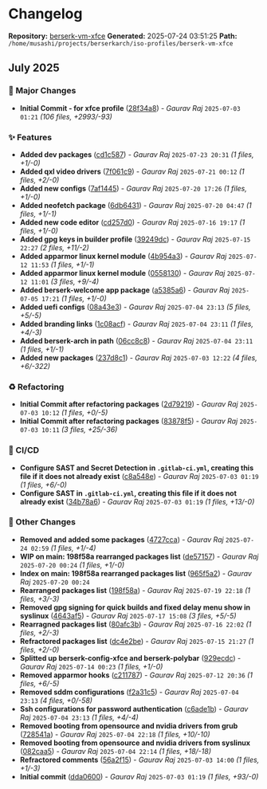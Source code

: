 # Changelog

**Repository:** [berserk-vm-xfce](git@gitlab.com:berserkarch/iso-profiles/berserk-vm-xfce.git)
**Generated:** 2025-07-24 03:51:25
**Path:** `/home/musashi/projects/berserkarch/iso-profiles/berserk-vm-xfce`

## July 2025

### 🚀 Major Changes

- **Initial Commit - for xfce profile** ([28f34a8](git@gitlab.com:berserkarch/iso-profiles/berserk-vm-xfce/-/commit/28f34a8f771b869cb6e2223df01212b628eeda66)) - *Gaurav Raj* `2025-07-03 01:21` *(106 files, +2993/-93)*

### ✨ Features

- **Added dev packages** ([cd1c587](git@gitlab.com:berserkarch/iso-profiles/berserk-vm-xfce/-/commit/cd1c587663434de5089f940fe7f40cb54afde5af)) - *Gaurav Raj* `2025-07-23 20:31` *(1 files, +1/-0)*
- **Added qxl video drivers** ([7f061c9](git@gitlab.com:berserkarch/iso-profiles/berserk-vm-xfce/-/commit/7f061c9f86d3402ee49f7136334977e458cdaa31)) - *Gaurav Raj* `2025-07-21 00:12` *(1 files, +2/-0)*
- **Added new configs** ([7af1445](git@gitlab.com:berserkarch/iso-profiles/berserk-vm-xfce/-/commit/7af1445887c67b8d53063f3231a305caf886efe0)) - *Gaurav Raj* `2025-07-20 17:26` *(1 files, +1/-0)*
- **Added neofetch package** ([6db6431](git@gitlab.com:berserkarch/iso-profiles/berserk-vm-xfce/-/commit/6db6431a6ff9ab5139ac2a3c1d8356d1ef6a2042)) - *Gaurav Raj* `2025-07-20 04:47` *(1 files, +1/-1)*
- **Added new code editor** ([cd257d0](git@gitlab.com:berserkarch/iso-profiles/berserk-vm-xfce/-/commit/cd257d07bbca64b33dec0721b60ed557d17ca9f3)) - *Gaurav Raj* `2025-07-16 19:17` *(1 files, +1/-0)*
- **Added gpg keys in builder profile** ([39249dc](git@gitlab.com:berserkarch/iso-profiles/berserk-vm-xfce/-/commit/39249dcc91d609748bd039643c7476b7be47624a)) - *Gaurav Raj* `2025-07-15 22:27` *(2 files, +11/-2)*
- **Added apparmor linux kernel module** ([4b954a3](git@gitlab.com:berserkarch/iso-profiles/berserk-vm-xfce/-/commit/4b954a35756e7ae15e906dafceb84ca0bfef62ca)) - *Gaurav Raj* `2025-07-12 11:53` *(1 files, +1/-1)*
- **Added apparmor linux kernel module** ([0558130](git@gitlab.com:berserkarch/iso-profiles/berserk-vm-xfce/-/commit/0558130b4985d194e4418a5751772b49fd92c6b3)) - *Gaurav Raj* `2025-07-12 11:01` *(3 files, +9/-4)*
- **Added berserk-welcome app package** ([a5385a6](git@gitlab.com:berserkarch/iso-profiles/berserk-vm-xfce/-/commit/a5385a6db300123673f80c2ae505a764c35d97e2)) - *Gaurav Raj* `2025-07-05 17:21` *(1 files, +1/-0)*
- **Added uefi configs** ([08a43e3](git@gitlab.com:berserkarch/iso-profiles/berserk-vm-xfce/-/commit/08a43e30fef63c63517b1f52c002388a76e97ca0)) - *Gaurav Raj* `2025-07-04 23:13` *(5 files, +5/-5)*
- **Added branding links** ([1c08acf](git@gitlab.com:berserkarch/iso-profiles/berserk-vm-xfce/-/commit/1c08acf9c0ef4067f4400c2d4a4570c41f081b42)) - *Gaurav Raj* `2025-07-04 23:11` *(1 files, +4/-3)*
- **Added berserk-arch in path** ([06cc8c8](git@gitlab.com:berserkarch/iso-profiles/berserk-vm-xfce/-/commit/06cc8c8b4bc416e8f688d0d8e459c698a347598f)) - *Gaurav Raj* `2025-07-04 23:11` *(1 files, +1/-1)*
- **Added new packages** ([237d8c1](git@gitlab.com:berserkarch/iso-profiles/berserk-vm-xfce/-/commit/237d8c144ce48014f266968cd85723fd05990500)) - *Gaurav Raj* `2025-07-03 12:22` *(4 files, +6/-322)*

### ♻️ Refactoring

- **Initial Commit after refactoring packages** ([2d79219](git@gitlab.com:berserkarch/iso-profiles/berserk-vm-xfce/-/commit/2d7921981a257ebafd82f396058f06d7313aa882)) - *Gaurav Raj* `2025-07-03 10:12` *(1 files, +0/-5)*
- **Initial Commit after refactoring packages** ([83878f5](git@gitlab.com:berserkarch/iso-profiles/berserk-vm-xfce/-/commit/83878f58b2a1b488608f5cd09bcdda55bbcd094e)) - *Gaurav Raj* `2025-07-03 10:11` *(3 files, +25/-36)*

### 👷 CI/CD

- **Configure SAST and Secret Detection in `.gitlab-ci.yml`, creating this file if it does not already exist** ([c8a548e](git@gitlab.com:berserkarch/iso-profiles/berserk-vm-xfce/-/commit/c8a548ef80c59e7a2ec83b72994da5de8c7ee40c)) - *Gaurav Raj* `2025-07-03 01:19` *(1 files, +6/-0)*
- **Configure SAST in `.gitlab-ci.yml`, creating this file if it does not already exist** ([34b78a6](git@gitlab.com:berserkarch/iso-profiles/berserk-vm-xfce/-/commit/34b78a6a72f86aa90a4936f09e2970510b37fd47)) - *Gaurav Raj* `2025-07-03 01:19` *(1 files, +13/-0)*

### 🔧 Other Changes

- **Removed and added some packages** ([4727cca](git@gitlab.com:berserkarch/iso-profiles/berserk-vm-xfce/-/commit/4727cca41e0916509008063c9ffacf613dd1234a)) - *Gaurav Raj* `2025-07-24 02:59` *(1 files, +1/-4)*
- **WIP on main: 198f58a rearranged packages list** ([de57157](git@gitlab.com:berserkarch/iso-profiles/berserk-vm-xfce/-/commit/de57157f170bac8ca27952dc9e2fba5ad529ab15)) - *Gaurav Raj* `2025-07-20 00:24` *(1 files, +1/-0)*
- **Index on main: 198f58a rearranged packages list** ([965f5a2](git@gitlab.com:berserkarch/iso-profiles/berserk-vm-xfce/-/commit/965f5a2c4f220244b4469035653db733e6ab8580)) - *Gaurav Raj* `2025-07-20 00:24`
- **Rearranged packages list** ([198f58a](git@gitlab.com:berserkarch/iso-profiles/berserk-vm-xfce/-/commit/198f58a5cf23060bab1b3ad2ce649d08c93079ca)) - *Gaurav Raj* `2025-07-19 22:18` *(1 files, +3/-3)*
- **Removed gpg signing for quick builds and fixed delay menu show in syslinux** ([4643af5](git@gitlab.com:berserkarch/iso-profiles/berserk-vm-xfce/-/commit/4643af5dc1103502daa23f84a1b82b90db59568d)) - *Gaurav Raj* `2025-07-17 15:08` *(3 files, +5/-5)*
- **Rearragned packages list** ([80afc3b](git@gitlab.com:berserkarch/iso-profiles/berserk-vm-xfce/-/commit/80afc3bdbc8ae6903268e67eaeb2ca1a80723e75)) - *Gaurav Raj* `2025-07-16 22:02` *(1 files, +2/-3)*
- **Refractored packages list** ([dc4e2be](git@gitlab.com:berserkarch/iso-profiles/berserk-vm-xfce/-/commit/dc4e2be4e60c085e8009d8f0fde53fdb44758183)) - *Gaurav Raj* `2025-07-15 21:27` *(1 files, +2/-0)*
- **Splitted up berserk-config-xfce and berserk-polybar** ([929ecdc](git@gitlab.com:berserkarch/iso-profiles/berserk-vm-xfce/-/commit/929ecdcdec5e926d6e7648b6d350ddd0b5804a65)) - *Gaurav Raj* `2025-07-14 00:23` *(1 files, +1/-0)*
- **Removed apparmor hooks** ([c211787](git@gitlab.com:berserkarch/iso-profiles/berserk-vm-xfce/-/commit/c211787b7dc86e37bb6403cb356b4088be2bc07b)) - *Gaurav Raj* `2025-07-12 20:36` *(1 files, +6/-5)*
- **Removed sddm configurations** ([f2a31c5](git@gitlab.com:berserkarch/iso-profiles/berserk-vm-xfce/-/commit/f2a31c58f0f4768cf7692473f0b709ea4c6461cf)) - *Gaurav Raj* `2025-07-04 23:13` *(4 files, +0/-58)*
- **Ssh configurations for password authentication** ([c6ade1b](git@gitlab.com:berserkarch/iso-profiles/berserk-vm-xfce/-/commit/c6ade1bd6da88e552705c4775da1462368b14c2a)) - *Gaurav Raj* `2025-07-04 23:13` *(1 files, +4/-4)*
- **Removed booting from opensource and nvidia drivers from grub** ([728541a](git@gitlab.com:berserkarch/iso-profiles/berserk-vm-xfce/-/commit/728541aecc5a790f58692bccb45ad70f28af586c)) - *Gaurav Raj* `2025-07-04 22:18` *(1 files, +10/-10)*
- **Removed booting from opensource and nvidia drivers from syslinux** ([082caa5](git@gitlab.com:berserkarch/iso-profiles/berserk-vm-xfce/-/commit/082caa5d19700133bd652648d42c0a06f3c6e4d8)) - *Gaurav Raj* `2025-07-04 22:14` *(1 files, +18/-18)*
- **Refractored comments** ([56a2f15](git@gitlab.com:berserkarch/iso-profiles/berserk-vm-xfce/-/commit/56a2f15bd3f941349f3ea2b341e07339136256b5)) - *Gaurav Raj* `2025-07-03 14:00` *(1 files, +1/-3)*
- **Initial commit** ([dda0600](git@gitlab.com:berserkarch/iso-profiles/berserk-vm-xfce/-/commit/dda060007a956b4d2555c67e4383aa91869d857a)) - *Gaurav Raj* `2025-07-03 01:19` *(1 files, +93/-0)*

